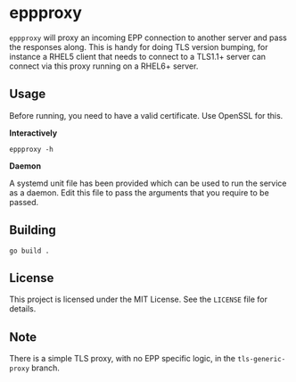 # eppproxy

`eppproxy` will proxy an incoming EPP connection to another server and pass the
responses along. This is handy for doing TLS version bumping, for instance
a RHEL5 client that needs to connect to a TLS1.1+ server can connect via this
proxy running on a RHEL6+ server.

## Usage

Before running, you need to have a valid certificate. Use OpenSSL for this.

**Interactively**

```
eppproxy -h
```

**Daemon**

A systemd unit file has been provided which can be used to run the service as
a daemon. Edit this file to pass the arguments that you require to be passed.

## Building

```
go build .
```

## License

This project is licensed under the MIT License. See the `LICENSE` file for
details.

## Note

There is a simple TLS proxy, with no EPP specific logic, in the `tls-generic-proxy` branch.